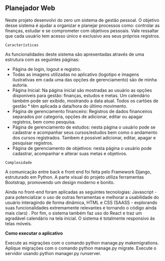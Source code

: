 ## Planejador Web

Neste projeto desenvolvi do zero um sistema de gestão pessoal. O objetivo desse sistema é ajudar a organizar e planejar processos como: controlar as finanças, estudar e se comprometer com objetivos pessoais. Vale ressaltar que cada usuário tem acesso único e exclusivo aos seus próprios registros.

`Características`

As funcionalidades deste sistema são apresentadas através de uma estrutura com as seguintes páginas:

* Página de login, logout e registro.
* Todas as imagens utilizadas no aplicativo (logotipo e imagens ilustrativas em cada uma das opções de gerenciamento) são de minha autoria.
* Página Inicial: Na página inicial são mostradas ao usuário as opções disponíveis para gestão: finanças, estudos e metas. Um calendário também pode ser exibido, mostrando a data atual. Todos os cartões de gestão * têm aplicada a data/hora do último movimento.
* Página de gerenciamento financeiro: Registros de dados financeiros separados por categoria, opções de adicionar, editar ou apagar registros, bem como pesquisa.
* Página de gerenciamento de estudos: nesta página o usuário pode se cadastrar e acompanhar seus cursos/estudos bem como o andamento dos cursos registrados. Tambem é possivel adicionar, editar, apagar e pesquisar registros. 
* Página de gerenciamento de objetivos: nesta página o usuário pode cadastrar, acompanhar e alterar suas metas e objetivos. 

`Complexidade`

A comunicação entre back e front end foi feita pelo Framework Django, estruturado em Python. A parte visual do projeto utiliza ferramentas Bootstrap, promovendo um design moderno e bonito.

Ainda no front-end foram aplicadas as seguintes tecnologias: Javascript - para potencializar o uso de outras ferramentas e melhorar a usabilidade do usuário interagindo de forma dinâmica, HTML e CSS (SAASS - explorando suas funcionalidades extremamente relevantes e tornando o código ainda mais claro) . Por fim, o sistema também faz uso do React e traz um agradável calendário na tela inicial. O sistema é totalmente responsivo às telas móveis.

**Como executar o aplicativo**

Execute as migrações com o comando python manage.py makemigrations.
Aplique migrações com o comando python manage.py migrate.
Execute o servidor usando python manager.py runserver.

